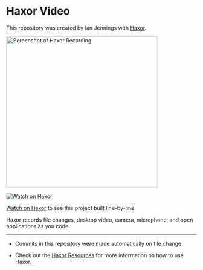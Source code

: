# Haxor Video

This repository was created by Ian Jennings with [Haxor](http://localhost:1337/replay/60038803-6e56-4bfb-ac38-efe1e30d7ba4).

<a href="http://localhost:1337/replay/60038803-6e56-4bfb-ac38-efe1e30d7ba4"><img src="http://localhost:1337/replay/60038803-6e56-4bfb-ac38-efe1e30d7ba4/screenshot" alt="Screenshot of Haxor Recording" width="400" /></a> 

<a href="http://localhost:1337/replay/60038803-6e56-4bfb-ac38-efe1e30d7ba4"><img src="http://localhost:1337/images/watch-on-haxor.png" alt="Watch on Haxor" /></a> 

[Watch on Haxor](http://localhost:1337/replay/60038803-6e56-4bfb-ac38-efe1e30d7ba4) to see this project built line-by-line.

Haxor records file changes, desktop video, camera, microphone, and open applications as you code.


---
* Commits in this repository were made automatically on file change.

* Check out the [Haxor Resources](http://localhost:1337) for more information on how to use Haxor.